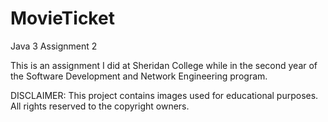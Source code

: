 # MovieTicket
Java 3 Assignment 2

This is an assignment I did at Sheridan College while in the second year of the Software Development and Network Engineering program.

DISCLAIMER:
This project contains images used for educational purposes. All rights reserved to the copyright owners.

